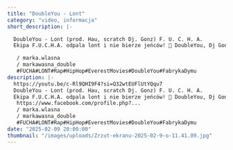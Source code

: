 ```yaml
---
title: "DoubleYou - Lont"
category: "video, informacja"
short_description: |-

  DoubleYou - Lont (prod. Hau, scratch Dj. Gonz) F. U. C. H. A.
  Ekipa F.U.C.H.A. odpala lont i nie bierze jeńców! 🚀 DoubleYou, Dj Gonz i Hau serwują konkretną bombę – mocny bit, techniczne zwrotki i klimat, który wciąga od pierwszej sekundy. Everest Movies zadbało o klip na najwyższym poziomie – jest surowo i z charakterem! 🎬🔥 💥 Jeśli czujesz ten vibe, zostaw łapkę w górę, komentarz i udostępnij dalej! 💥

   / marka.wlasna
   / markawasna_double
   #FUCHA#LONT#Rap#HipHop#EverestMovies#DoubleYou#FabrykaDymu
description: |-
  https://youtu.be/c-Rl9QHI9F4?si=Q32wtEUFlUtYQqu7
  DoubleYou - Lont (prod. Hau, scratch Dj. Gonz) F. U. C. H. A.
  Ekipa F.U.C.H.A. odpala lont i nie bierze jeńców! 🚀 DoubleYou, Dj Gonz i Hau serwują konkretną bombę – mocny bit, techniczne zwrotki i klimat, który wciąga od pierwszej sekundy. Everest Movies zadbało o klip na najwyższym poziomie – jest surowo i z charakterem! 🎬🔥 💥 Jeśli czujesz ten vibe, zostaw łapkę w górę, komentarz i udostępnij dalej! 💥
   https://www.facebook.com/profile.php?...
   / marka.wlasna
   / markawasna_double
   #FUCHA#LONT#Rap#HipHop#EverestMovies#DoubleYou#FabrykaDymu
date: "2025-02-09 20:00:00"
thumbnail: "/images/uploads/Zrzut-ekranu-2025-02-9-o-11.41.09.jpg"
---
```

